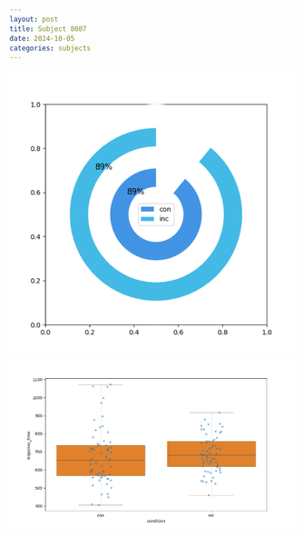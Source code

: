 ```yaml
---
layout: post
title: Subject 8007
date: 2024-10-05
categories: subjects
---
```


![](data/8007/run-4/8007_accuracy_by_condition.png)
![](data/8007/run-4/8007_rt.png)
